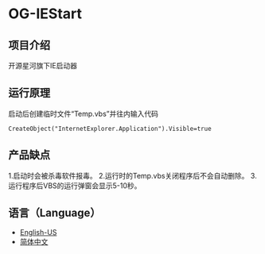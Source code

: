 # OG-IEStart
## 项目介绍
开源星河旗下IE启动器

## 运行原理
启动后创建临时文件“Temp.vbs”并往内输入代码
  
    CreateObject("InternetExplorer.Application").Visible=true

## 产品缺点
1.启动时会被杀毒软件报毒。
2.运行时的Temp.vbs关闭程序后不会自动删除。
3.运行程序后VBS的运行弹窗会显示5-10秒。

## 语言（Language）
- [English-US](Readme/en-us.md)
- [简体中文](readme.md)
